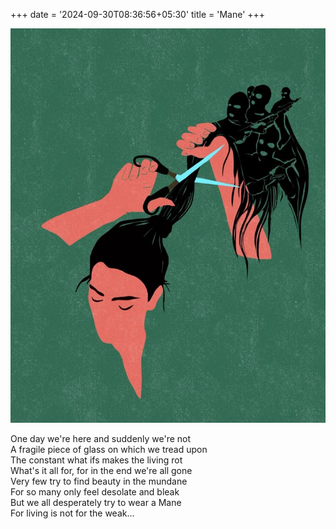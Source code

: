 +++
date = '2024-09-30T08:36:56+05:30'
title = 'Mane'
+++

![cover](./featured.png)

One day we're here and suddenly we're not<br>
A fragile piece of glass on which we tread upon<br>
The constant what ifs makes the living rot<br>
What's it all for, for in the end we're all gone<br>
Very few try to find beauty in the mundane<br>
For so many only feel desolate and bleak<br>
But we all desperately try to wear a Mane<br>
For living is not for the weak...<br>
